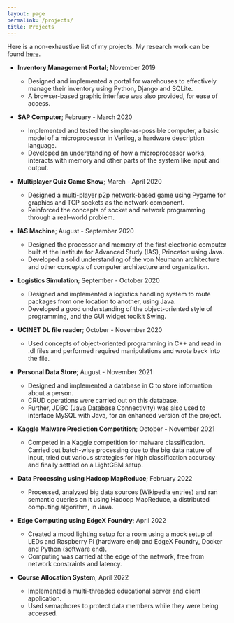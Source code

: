 ```yaml
---
layout: page
permalink: /projects/
title: Projects
---
```


Here is a non-exhaustive list of my projects. My research work can be found <a href="/research">here</a>.

- **Inventory Management Portal**; November 2019
    - Designed and implemented a portal for warehouses to effectively manage their inventory using Python, Django and SQLite.
    - A browser-based graphic interface was also provided, for ease of access.

- **SAP Computer**; February - March 2020
  - Implemented and tested the simple-as-possible computer, a basic model of a microprocessor in Verilog, a hardware description
    language.
  - Developed an understanding of how a microprocessor works, interacts with memory and other parts of the system like input
    and output.

- **Multiplayer Quiz Game Show**; March - April 2020
    - Designed a multi-player p2p network-based game using Pygame for graphics and TCP sockets as the network component.
    - Reinforced the concepts of socket and network programming through a real-world problem.

- **IAS Machine**; August - September 2020
    - Designed the processor and memory of the first electronic computer built at the Institute for Advanced Study (IAS),
      Princeton using Java.
    - Developed a solid understanding of the von Neumann architecture and other concepts of computer architecture and organization.

- **Logistics Simulation**; September - October 2020
    - Designed and implemented a logistics handling system to route packages from one location to another, using Java.
    - Developed a good understanding of the object-oriented style of programming, and the GUI widget toolkit Swing.

- **UCINET DL file reader**; October - November 2020
    - Used concepts of object-oriented programming in C++ and read in .dl files and performed required manipulations and
      wrote back into the file.

- **Personal Data Store**; August - November 2021
    - Designed and implemented a database in C to store information about a person.
    - CRUD operations were carried out on this database.
    - Further, JDBC (Java Database Connectivity) was also used to interface MySQL with Java, for an enhanced version of the
      project. 

- **Kaggle Malware Prediction Competition**; October - November 2021
    - Competed in a Kaggle competition for malware classification. Carried out batch-wise processing due to the big data nature
      of input, tried out various strategies for high classification accuracy and finally settled on a LightGBM setup.

- **Data Processing using Hadoop MapReduce**; February 2022
    -  Processed, analyzed big data sources (Wikipedia entries) and ran semantic queries on it using Hadoop MapReduce, a
       distributed computing algorithm, in Java.

- **Edge Computing using EdgeX Foundry**; April 2022
    -  Created a mood lighting setup for a room using a mock setup of LEDs and Raspberry Pi (hardware end) and EdgeX Foundry,
       Docker and Python (software end).
    - Computing was carried at the edge of the network, free from network constraints and latency.

- **Course Allocation System**; April 2022
    - Implemented a multi-threaded educational server and client application.
    - Used semaphores to protect data members while they were being accessed.


